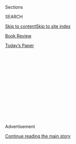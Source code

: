 <div id="app">

<div>

<div>

<div>

<div class="NYTAppHideMasthead css-1q2w90k e1suatyy0">

<div class="section css-ui9rw0 e1suatyy2">

<div class="css-eph4ug er09x8g0">

<div class="css-6n7j50">

</div>

<span class="css-1dv1kvn">Sections</span>

<div class="css-10488qs">

<span class="css-1dv1kvn">SEARCH</span>

</div>

[Skip to content](#site-content)[Skip to site index](#site-index)

</div>

<div id="masthead-section-label" class="css-1wr3we4 eaxe0e00">

[Book
Review](https://www.nytimes3xbfgragh.onion/section/books/review)

</div>

<div class="css-10698na e1huz5gh0">

</div>

</div>

<div id="masthead-bar-one" class="section hasLinks css-15hmgas e1csuq9d3">

<div class="css-uqyvli e1csuq9d0">

</div>

<div class="css-1uqjmks e1csuq9d1">

</div>

<div class="css-9e9ivx">

[](https://myaccount.nytimes3xbfgragh.onion/auth/login?response_type=cookie&client_id=vi)

</div>

<div class="css-1bvtpon e1csuq9d2">

[Today’s
Paper](https://www.nytimes3xbfgragh.onion/section/todayspaper)

</div>

</div>

</div>

</div>

<div data-aria-hidden="false">

<div id="site-content" data-role="main">

<div>

<div class="css-1aor85t" style="opacity:0.000000001;z-index:-1;visibility:hidden">

<div class="css-1hqnpie">

<div class="css-epjblv">

<span class="css-17xtcya">[Book
Review](/section/books/review)</span><span class="css-x15j1o">|</span><span class="css-fwqvlz">The
Reporter Who Told the World About the
Bomb</span>

</div>

<div class="css-k008qs">

<div class="css-1iwv8en">

<span class="css-18z7m18"></span>

<div>

</div>

</div>

<span class="css-1n6z4y">https://nyti.ms/2DaW6Ce</span>

<div class="css-1705lsu">

<div class="css-4xjgmj">

<div class="css-4skfbu" data-role="toolbar" data-aria-label="Social Media Share buttons, Save button, and Comments Panel with current comment count" data-testid="share-tools">

  - 
  - 
  - 
  - 
    
    <div class="css-6n7j50">
    
    </div>

  - 

</div>

</div>

</div>

</div>

</div>

</div>

<div id="NYT_TOP_BANNER_REGION" class="css-13pd83m">

</div>

<div id="top-wrapper" class="css-1sy8kpn">

<div id="top-slug" class="css-l9onyx">

Advertisement

</div>

[Continue reading the main
story](#after-top)

<div class="ad top-wrapper" style="text-align:center;height:100%;display:block;min-height:250px">

<div id="top" class="place-ad" data-position="top" data-size-key="top">

</div>

</div>

<div id="after-top">

</div>

</div>

<div id="sponsor-wrapper" class="css-1hyfx7x">

<div id="sponsor-slug" class="css-19vbshk">

Supported by

</div>

[Continue reading the main
story](#after-sponsor)

<div id="sponsor" class="ad sponsor-wrapper" style="text-align:center;height:100%;display:block">

</div>

<div id="after-sponsor">

</div>

</div>

nonfiction

<div class="css-1vkm6nb ehdk2mb0">

# The Reporter Who Told the World About the Bomb

</div>

<div class="css-79elbk" data-testid="photoviewer-wrapper">

<div class="css-z3e15g" data-testid="photoviewer-wrapper-hidden">

</div>

<div class="css-1a48zt4 ehw59r15" data-testid="photoviewer-children">

![<span class="css-16f3y1r e13ogyst0" data-aria-hidden="true">A
journalist stands on the former site of a movie theater in Hiroshima,
Japan, in September 1945, one month after the United States dropped an
atomic bomb on the
city.</span><span class="css-cnj6d5 e1z0qqy90" itemprop="copyrightHolder"><span class="css-1ly73wi e1tej78p0">Credit...</span><span><span>Pool
photo by Stanley
Troutman</span></span></span>](https://static01.graylady3jvrrxbe.onion/images/2020/08/04/books/review/04Langewiesche1/merlin_146255937_1fd6a1ce-d2ea-4b50-b28e-c47530cecc2d-articleLarge.jpg?quality=75&auto=webp&disable=upscale)

</div>

</div>

<div class="css-170u9t6">

<div class="css-u7fh8e">

<div class="css-79elbk">

Buy Book<span data-aria-hidden="true">
    ▾</span>

  - [Amazon](https://www.amazon.com/gp/search?index=books&tag=NYTBSREV-20&field-keywords=Fallout%3A+The+Hiroshima+Cover-Up+and+the+Reporter+Who+Revealed+It+to+the+World+Lesley+M.M.+Blume)
  - [Apple
    Books](https://du-gae-books-dot-nyt-du-prd.appspot.com/buy?title=Fallout%3A+The+Hiroshima+Cover-Up+and+the+Reporter+Who+Revealed+It+to+the+World&author=Lesley+M.M.+Blume)
  - [Barnes and
    Noble](https://www.anrdoezrs.net/click-7990613-11819508?url=https%3A%2F%2Fwww.barnesandnoble.com%2Fw%2F%3Fean%3D9781982128531)
  - [Books-A-Million](https://www.anrdoezrs.net/click-7990613-35140?url=https%3A%2F%2Fwww.booksamillion.com%2Fp%2FFallout%253A%2BThe%2BHiroshima%2BCover-Up%2Band%2Bthe%2BReporter%2BWho%2BRevealed%2BIt%2Bto%2Bthe%2BWorld%2FLesley%2BM.M.%2BBlume%2F9781982128531)
  - [Bookshop](https://bookshop.org/a/3546/9781982128531)
  - [Indiebound](https://www.indiebound.org/book/9781982128531?aff=NYT)

</div>

When you purchase an independently reviewed book through our site, we
earn an affiliate commission.

</div>

</div>

<div class="css-xt80pu e12qa4dv0">

<div class="css-18e8msd">

<div class="css-vp77d3 epjyd6m0">

<div class="css-1baulvz">

By <span class="css-1baulvz last-byline" itemprop="name">William
Langewiesche</span>

</div>

</div>

  - Aug. 4, 2020, <span class="css-epvm6">5:00 a.m.
    ET</span>

  - 
    
    <div class="css-4xjgmj">
    
    <div class="css-d8bdto" data-role="toolbar" data-aria-label="Social Media Share buttons, Save button, and Comments Panel with current comment count" data-testid="share-tools">
    
      - 
      - 
      - 
      - 
        
        <div class="css-6n7j50">
        
        </div>
    
      - 
    
    </div>
    
    </div>

</div>

</div>

<div class="section meteredContent css-1r7ky0e" name="articleBody" itemprop="articleBody">

<div class="css-1fanzo5 StoryBodyCompanionColumn">

<div class="css-53u6y8">

**FALLOUT**  
**The Hiroshima Cover-Up and the Reporter Who Revealed It** **to the
World**  
By Lesley M. M. Blume

Seventy-five years ago, on the bright clear morning of Aug. 6, 1945, the
United States dropped an atomic bomb on Hiroshima, immediately killing
70,000 people, and so grievously crushing, burning and irradiating
another 50,000 that they too soon died. The numbers are necessarily
approximate, but even from within the deadliest conflict in history,
such devastation from a single, airdropped device raised the stakes of
war from conquest into the realm of human annihilation.

For a moment the Japanese had no idea what had hit them. But President
Harry S. Truman soon provided an explanation. Returning from the Potsdam
Conference, and broadcasting mid-Atlantic from the U.S.S. Augusta, a
battle-weary cruiser, he said: “Sixteen hours ago an American airplane
dropped one bomb on Hiroshima, an important Japanese army base. That
bomb had more power than 20,000 tons of TNT. … It is an atomic bomb. It
is a harnessing of the basic power of the universe. The force from which
the sun draws its power has been loosed against those who brought war to
the Far East.”

Three days after Hiroshima the United States dropped additional evidence
on Nagasaki, and Japan surrendered. Afterward, as part of a clampdown on
information — an extension of routine wartime censorship — little
mention of realities on the ground was allowed by American authorities
beyond the obvious fact that with one bomb each, two cities had been
smashed. And so what? In the United States the hatred for the Japanese
far exceeded that of the hatred for the Germans; racism aside, the
Japanese had dared to bomb Americans on American territory. Days after
the bombings a Gallup poll found that 85 percent of Americans approved
of the attacks, and another survey, made after the war, indicated that
23 percent wished that more such weapons had been dropped before the
Japanese surrender.

</div>

</div>

<div class="css-79elbk" data-testid="photoviewer-wrapper">

<div class="css-z3e15g" data-testid="photoviewer-wrapper-hidden">

</div>

<div class="css-1a48zt4 ehw59r15" data-testid="photoviewer-children">

![<span class="css-16f3y1r e13ogyst0" data-aria-hidden="true">Smoke from
the bombing of Hiroshima, as seen from a height of more than 20,000 feet
on Aug. 5,
1945.</span><span class="css-cnj6d5 e1z0qqy90" itemprop="copyrightHolder"><span class="css-1ly73wi e1tej78p0">Credit...</span><span>U.S.
Air
Force</span></span>](https://static01.graylady3jvrrxbe.onion/images/2020/08/04/books/review/04Langewiesche2/04Langewiesche2-articleLarge.jpg?quality=75&auto=webp&disable=upscale)

</div>

</div>

<div class="css-1fanzo5 StoryBodyCompanionColumn">

<div class="css-53u6y8">

Among those harboring no love for the enemy was a reporter named John
Hersey, who had covered the war in Europe and the Pacific, and had
described the Japanese as “stunted physically” and as “a swarm of
intelligent little animals.” Hersey was over 6 feet tall, lanky,
handsome, a graduate of Hotchkiss and Yale, and a modest, retiring man.
He lived in New York, and was a rising star in the city’s publishing
circles. When the war ended he was 31, had recently returned from a
posting in Moscow and had just won a Pulitzer Prize for “A Bell for
Adano,” a war novel set in Sicily. Preferring fiction over straight
reporting, he spent much of his subsequent life writing novels.

</div>

</div>

<div class="css-1fanzo5 StoryBodyCompanionColumn">

<div class="css-53u6y8">

But first there was this matter of the atomic bombs. Hersey despaired
when he heard Truman’s Hiroshima announcement on the radio: He
understood the ominous implications for humanity. At the same time, he
felt relieved. The bombing, he guessed, would end the war; one such hit
would prove to be plenty. He was outraged therefore when three days
later the United States nuked Nagasaki; he called that second bombing a
criminal action.

For weeks afterward little was known about the consequences in Hiroshima
and Nagasaki beyond reports of impressive physical devastation. When
word of widespread radiation sickness began to circulate in occupied
Japan and the first Western press reports slipped by the censors, the
accounts were categorically denied. In late August 1945, The New York
Times ran a United Press dispatch from Hiroshima, but only after
deleting nearly all references to radiation poisoning; as published, the
article asserted that victims were succumbing solely to the sort of
injuries that one would expect from a conventional bombing. An
accompanying editorial note stated, “United States scientists say the
atomic bomb will not have any lingering aftereffects in the devastated
area.”

Less than two months earlier, a group of United States scientists had
worried that the world’s first nuclear explosion, the ultrasecret
Trinity test in New Mexico, might ignite the atmosphere. That did not
happen. Yet in a narrow sense, the scientists were right about lingering
effects at the blast site: Surprisingly soon after the bombings, the
residual radiation in Hiroshima and Nagasaki dropped to levels that
allowed the cities to begin to
recover.

</div>

</div>

<div class="css-79elbk" data-testid="photoviewer-wrapper">

<div class="css-z3e15g" data-testid="photoviewer-wrapper-hidden">

</div>

<div class="css-1a48zt4 ehw59r15" data-testid="photoviewer-children">

<div class="css-1xdhyk6 erfvjey0">

<span class="css-1ly73wi e1tej78p0">Image</span>

<div class="css-zjzyr8">

<div data-testid="lazyimage-container" style="height:509.1111111111111px">

</div>

</div>

</div>

<span class="css-16f3y1r e13ogyst0" data-aria-hidden="true">John Hersey,
on assignment in China, circa 1946. After the United States dropped the
atomic bombs, Hersey wrote that if civilization was to mean anything,
people had to acknowledge the humanity of their
enemies.</span><span class="css-cnj6d5 e1z0qqy90" itemprop="copyrightHolder"><span class="css-1ly73wi e1tej78p0">Credit...</span><span>Dmitri
Kessel/The LIFE Picture Collection, via Getty Images</span></span>

</div>

</div>

<div class="css-1fanzo5 StoryBodyCompanionColumn">

<div class="css-53u6y8">

But that was only half the radiation story. The other half consisted of
tens of thousands of people who had absorbed dangerous doses on the
mornings of the bombings and were now sickening and in some cases dying.
The U.S. Army officer who had directed the atomic bomb program, Lt. Gen.
Leslie Groves, dismissed reports of dangerous radiation as propaganda.
“I think our best answer to anyone who doubts this is that we did not
start the war, and if they don’t like the way we ended it, to remember
who started it.” This was obviously a non sequitur. By the fall of 1945
accounts of radiation sickness had become indisputable even by Groves.
Called to testify before a Senate committee on atomic energy, he
resorted to claiming that radiation poisoning “is a very pleasant way to
die.”

Hatred blinds people. Hatred makes people stupid. John Hersey was
different. He was a New England sophisticate who had attended his
exalted schools on scholarships, and now stood as evidence that if
imbued with discipline and a deep education in the humanities,
patricians can be molded as well as bred. He was physically brave. As a
war correspondent he had willingly exposed himself to great danger. The
Army formally commended him for having rescued a wounded G.I. on
Guadalcanal. Characteristically, he explained that helping the man to
safety was the best way he knew to remove himself from the fight. No one
believed it. War correspondents move forward into fights. Hersey moved
forward a lot. But he was not a Hollywood tough guy. He was quiet,
self-effacing and empathetic. Throughout his experience with battle, and
despite the slurs he had written about the Japanese, he distinguished
between the idea of a hated enemy — the Japanese as a swarm — and the
reality of whatever individual was currently bringing him under fire.
“Was he from Hakone, perhaps Hokkaido? What food was in his knapsack?
What private hopes had his conscription snatched from him?”

After the United States dropped the atomic bombs, Hersey wrote that if
civilization was to mean anything, people had to acknowledge the
humanity of their enemies. As the months passed he realized that this
was the element still lacking in descriptions of the devastation. It was
a failing of journalism, and an opportunity for him. With the backing of
The New Yorker — specifically of the magazine’s founder and editor,
Harold Ross, and his colleague William Shawn — he flew in early 1946 to
China, and from there found his way into Japan, where he managed to
obtain permission to visit Hiroshima. He was there for two weeks before
returning to New York to escape the censors and beginning to write. The
result was an austere, 30,000-word reportorial masterpiece that
described the experiences of six survivors of the atomic attack. That
August, The New Yorker devoted an entire issue to it. It made a huge
sensation. Knopf then published the story in book form as “Hiroshima.”
It was translated into many languages. Millions of copies were sold
worldwide.

Today it exists as something of an artifact, a stunning work that
nonetheless has lost the power to engage largely because the stories it
contains have permeated our consciousness of nuclear war. Few people
read the original source anymore. That is unfortunate, but now — 74
years after the book’s publication, and 27 years after Hersey’s death —
help has arrived in the form of a tightly focused new book, “Fallout,”
that unpacks the full story of the making of “Hiroshima.” The author is
Lesley M. M. Blume, a tireless researcher and beautiful writer, who
moves through her narrative with seeming effortlessness — a trick that
belies the skill and hard labor required to produce such prose. Her
previous nonfiction book, “Everybody Behaves Badly,” was a purely
literary work about the background of Hemingway’s first novel, “The Sun
Also Rises”; though Blume’s attributes as a writer were fully apparent,
the book suffered from requiring readers to care about Hemingway and his
narcissistic
excesses.

</div>

</div>

<div class="css-79elbk" data-testid="photoviewer-wrapper">

<div class="css-z3e15g" data-testid="photoviewer-wrapper-hidden">

</div>

<div class="css-1a48zt4 ehw59r15" data-testid="photoviewer-children">

<div class="css-1xdhyk6 erfvjey0">

<span class="css-1ly73wi e1tej78p0">Image</span>

<div class="css-zjzyr8">

<div data-testid="lazyimage-container" style="height:328.0222222222222px">

</div>

</div>

</div>

<span class="css-16f3y1r e13ogyst0" data-aria-hidden="true">Lt. Gen.
Leslie Groves, who directed the United States’ atomic bomb program, in
1945. He told a Senate committee that radiation poisoning was “a very
pleasant way to
die.”</span><span class="css-cnj6d5 e1z0qqy90" itemprop="copyrightHolder"><span class="css-1ly73wi e1tej78p0">Credit...</span><span>Associated
Press</span></span>

</div>

</div>

<div class="css-1fanzo5 StoryBodyCompanionColumn">

<div class="css-53u6y8">

Such burdens are absent from “Fallout.” The subject of nuclear war is
too important not to fascinate, and though we have avoided it for 75
years, the possibility now looms closer than before. “Fallout” is a
warning without being a polemic. In the introduction Blume writes:
“Recently, climate change has been dominating headlines and
conversations as *the* existential threat to human survival; yet nuclear
weapons continue to pose the other great existential threat — and that
threat is accelerating. Climate change promises to rework the world
violently yet gradually. Nuclear war could spell instantaneous global
destruction, with little or no advance warning.”

Blume reminds us that Hersey’s work still best describes what that would
look like on an intimate level; like his original reporting, “Fallout”
is a book of serious intent that is nonetheless pleasant to read. There
are knowable reasons for this, including Blume’s flawless paragraphs;
her clear narrative structure; her compelling stories, subplots and
insights; her descriptions of two great magazine editors establishing
the standards of integrity that continue at The New Yorker and other
high-end magazines today; the oddball characters like General Groves who
keep popping up; and most of all, the attractive qualities of her
protagonist, John Hersey. In a world sick with selfies, Hersey’s
asceticism still stands out.

</div>

</div>

<div class="css-1fanzo5 StoryBodyCompanionColumn">

<div class="css-53u6y8">

“Fallout” does suffer from two flaws. The first is the claim that the
United States mounted an important cover-up to hide the realities of
radiation sickness from public knowledge. Blume’s publisher chose to
hype this claim in the subtitle — a mistake — and then, in a letter
accompanying the advance proof, went so far as to describe the cover-up
as the biggest of the century and a “cloak and dagger tale.” It must be
embarrassing for Blume. It’s obvious to anyone who has been around the
U.S. Army that whatever ineffective obfuscation occurred during the
months following the atomic bombings resulted from the same old stuff —
a mixture of authentic ignorance, reflexive secrecy and incompetent
military spin. The book’s second flaw is the unnecessary claim that
Hersey’s work altered the course of history, changed attitudes toward
the arms race, and has helped the world avoid nuclear war ever since.
This is just silly, though there are indications that Hersey himself may
have believed some of it in his old age. If so, given his contributions
to humanity he may be excused. But what altered the course of history
was the acquisition of nuclear weapons by countries other than the
United States — particularly the Soviet Union in 1948 — and the
certainty of retaliation should ever a nuclear weapon be used again.
Were it not for that threat it seems likely that the United States would
have struck again against other foes — North Korea, Russia, China, North
Vietnam, Cuba, somewhere in the Middle East? — despite the suffering
described so powerfully in Hersey’s “Hiroshima.”

But against the scale of the subject these are quibbles, and do not
detract from the excellence of Blume’s work. She ends the book with an
exhortation that connects with our time: “The greatest tragedy of the
21st century may be that we have learned so little from the greatest
tragedies of the 20th century. Apparently catastrophe lessons need to be
experienced firsthand by each generation. So, here are some refreshers:
Nuclear conflict may mean the end of life on this planet. Mass
dehumanization can lead to genocide. The death of an independent press
can lead to tyranny and render a population helpless to protect itself
against a government that disdains law and conscience.” She continues in
a similar vein, finishing with the optimistic assertion that the
opportunity to learn from history’s tragedies has not yet passed. To
which an appreciative reader can only think: We’ll see.

</div>

</div>

</div>

<div>

</div>

<div>

</div>

<div>

</div>

<div>

<div id="bottom-wrapper" class="css-1ede5it">

<div id="bottom-slug" class="css-l9onyx">

Advertisement

</div>

[Continue reading the main
story](#after-bottom)

<div id="bottom" class="ad bottom-wrapper" style="text-align:center;height:100%;display:block;min-height:90px">

</div>

<div id="after-bottom">

</div>

</div>

</div>

</div>

</div>

## Site Index

<div>

</div>

## Site Information Navigation

  - [© <span>2020</span> <span>The New York Times
    Company</span>](https://help.nytimes3xbfgragh.onion/hc/en-us/articles/115014792127-Copyright-notice)

<!-- end list -->

  - [NYTCo](https://www.nytco.com/)
  - [Contact
    Us](https://help.nytimes3xbfgragh.onion/hc/en-us/articles/115015385887-Contact-Us)
  - [Work with us](https://www.nytco.com/careers/)
  - [Advertise](https://nytmediakit.com/)
  - [T Brand Studio](http://www.tbrandstudio.com/)
  - [Your Ad
    Choices](https://www.nytimes3xbfgragh.onion/privacy/cookie-policy#how-do-i-manage-trackers)
  - [Privacy](https://www.nytimes3xbfgragh.onion/privacy)
  - [Terms of
    Service](https://help.nytimes3xbfgragh.onion/hc/en-us/articles/115014893428-Terms-of-service)
  - [Terms of
    Sale](https://help.nytimes3xbfgragh.onion/hc/en-us/articles/115014893968-Terms-of-sale)
  - [Site
    Map](https://spiderbites.nytimes3xbfgragh.onion)
  - [Help](https://help.nytimes3xbfgragh.onion/hc/en-us)
  - [Subscriptions](https://www.nytimes3xbfgragh.onion/subscription?campaignId=37WXW)

</div>

</div>

</div>

</div>
